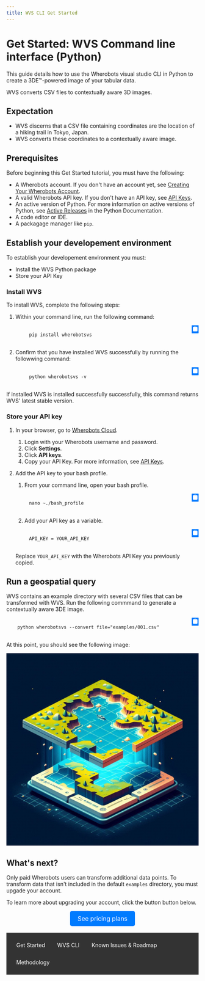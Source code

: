 ```yaml
---
title: WVS CLI Get Started
---
```


# Get Started: WVS Command line interface (Python)

This guide details how to use the Wherobots visual studio CLI in Python to create a 3DE:tm:-powered image of your tabular data.

WVS converts CSV files to contextually aware 3D images.

## Expectation

* WVS discerns that a CSV file containing coordinates are the location of a hiking trail in Tokyo, Japan.
* WVS converts these coordinates to a contextually aware image.

## Prerequisites

Before beginning this Get Started tutorial, you must have the following:

* A Wherobots account. If you don't have an account yet, see [Creating Your Wherobots Account](https://docs.wherobots.com/latest/get-started/create-account/).
* A valid Wherobots API key. If you don't have an API key, see [API Keys](https://docs.wherobots.com/latest/get-started/api-keys/).
* An active version of Python. For more information on active versions of Python, see [Active Releases](https://www.python.org/downloads/#Active-Python-Releasex) in the Python Documentation.
* A code editor or IDE.
* A packagage manager like `pip`.

## Establish your developement environment

To establish your developement environment you must:

* Install the WVS Python package
* Store your API Key

### Install WVS

To install WVS, complete the following steps:

1. Within your command line, run the following command:

    <div style="position: relative;">
      <pre><code id="code-sample">
        pip install wherobotsvs
      </code></pre>
      <button onclick="copyToClipboard()" style="position: absolute; top: 0; right: 0; padding: 1px 1px; background-color: #007bff; color: white; border: none; border-radius: 1px; cursor: pointer;">
        <svg xmlns="http://www.w3.org/2000/svg" width="16" height="16" fill="currentColor" class="bi bi-clipboard" viewBox="0 0 16 16">
          <path d="M10 1.5H6a.5.5 0 0 0-.5.5v1H4a2 2 0 0 0-2 2v8a2 2 0 0 0 2 2h8a2 2 0 0 0 2-2V5a2 2 0 0 0-2-2h-1.5v-1a.5.5 0 0 0-.5-.5zM6 2h4v1H6V2z"/>
          <path d="M4.5 3h7a1 1 0 0 1 1 1v8a1 1 0 0 1-1 1h-7a1 1 0 0 1-1-1V4a1 1 0 0 1 1-1z"/>
        </svg>
      </button>
    </div>
    
    <script>
      function copyToClipboard() {
        const code = document.getElementById('code-sample').innerText;
        navigator.clipboard.writeText(code).then(() => {
          alert('Code copied to clipboard!');
        }, (err) => {
          console.error('Failed to copy: ', err);
        });
      }
    </script>

2. Confirm that you have installed WVS successfully by running the followwing command:

    <div style="position: relative;">
      <pre><code id="code-sample">
        python wherobotsvs -v
      </code></pre>
      <button onclick="copyToClipboard()" style="position: absolute; top: 0; right: 0; padding: 1px 1px; background-color: #007bff; color: white; border: none; border-radius: 1px; cursor: pointer;">
        <svg xmlns="http://www.w3.org/2000/svg" width="16" height="16" fill="currentColor" class="bi bi-clipboard" viewBox="0 0 16 16">
          <path d="M10 1.5H6a.5.5 0 0 0-.5.5v1H4a2 2 0 0 0-2 2v8a2 2 0 0 0 2 2h8a2 2 0 0 0 2-2V5a2 2 0 0 0-2-2h-1.5v-1a.5.5 0 0 0-.5-.5zM6 2h4v1H6V2z"/>
          <path d="M4.5 3h7a1 1 0 0 1 1 1v8a1 1 0 0 1-1 1h-7a1 1 0 0 1-1-1V4a1 1 0 0 1 1-1z"/>
        </svg>
      </button>
    </div>

If installed WVS is installed successfully successfully, this command returns WVS' latest stable version.

### Store your API key

1. In your browser, go to [Wherobots Cloud](https://cloud.wherobots.com/).
   1. Login with your Wherobots username and password.
   2. Click **Settings**.
   3. Click **API keys**.
   4. Copy your API Key. For more information, see [API Keys](https://docs.wherobots.com/latest/get-started/api-keys/).

1. Add the API key to your bash profile.
   1. From your command line, open your bash profile.

    <div style="position: relative;">
      <pre><code id="code-sample">
        nano ~./bash_profile
      </code></pre>
      <button onclick="copyToClipboard()" style="position: absolute; top: 0; right: 0; padding: 1px 1px; background-color: #007bff; color: white; border: none; border-radius: 1px; cursor: pointer;">
        <svg xmlns="http://www.w3.org/2000/svg" width="16" height="16" fill="currentColor" class="bi bi-clipboard" viewBox="0 0 16 16">
          <path d="M10 1.5H6a.5.5 0 0 0-.5.5v1H4a2 2 0 0 0-2 2v8a2 2 0 0 0 2 2h8a2 2 0 0 0 2-2V5a2 2 0 0 0-2-2h-1.5v-1a.5.5 0 0 0-.5-.5zM6 2h4v1H6V2z"/>
          <path d="M4.5 3h7a1 1 0 0 1 1 1v8a1 1 0 0 1-1 1h-7a1 1 0 0 1-1-1V4a1 1 0 0 1 1-1z"/>
        </svg>
      </button>
    </div>
    
   2. Add your API key as a variable. 

    <div style="position: relative;">
      <pre><code id="code-sample">
        API_KEY = YOUR_API_KEY
      </code></pre>
      <button onclick="copyToClipboard()" style="position: absolute; top: 0; right: 0; padding: 1px 1px; background-color: #007bff; color: white; border: none; border-radius: 1px; cursor: pointer;">
        <svg xmlns="http://www.w3.org/2000/svg" width="16" height="16" fill="currentColor" class="bi bi-clipboard" viewBox="0 0 16 16">
          <path d="M10 1.5H6a.5.5 0 0 0-.5.5v1H4a2 2 0 0 0-2 2v8a2 2 0 0 0 2 2h8a2 2 0 0 0 2-2V5a2 2 0 0 0-2-2h-1.5v-1a.5.5 0 0 0-.5-.5zM6 2h4v1H6V2z"/>
          <path d="M4.5 3h7a1 1 0 0 1 1 1v8a1 1 0 0 1-1 1h-7a1 1 0 0 1-1-1V4a1 1 0 0 1 1-1z"/>
        </svg>
      </button>
    </div>

    Replace `YOUR_API_KEY` with the Wherobots API Key you previously copied.
    
## Run a geospatial query

WVS contains an example directory with several CSV files that can be transformed with WVS. Run the following commmand to generate a contextually aware 3DE image.

<div style="position: relative;">
  <pre><code id="code-sample">
    python wherobotsvs --convert file="examples/001.csv"
  </code></pre>
  <button onclick="copyToClipboard()" style="position: absolute; top: 0; right: 0; padding: 1px 1px; background-color: #007bff; color: white; border: none; border-radius: 1px; cursor: pointer;">
    <svg xmlns="http://www.w3.org/2000/svg" width="16" height="16" fill="currentColor" class="bi bi-clipboard" viewBox="0 0 16 16">
      <path d="M10 1.5H6a.5.5 0 0 0-.5.5v1H4a2 2 0 0 0-2 2v8a2 2 0 0 0 2 2h8a2 2 0 0 0 2-2V5a2 2 0 0 0-2-2h-1.5v-1a.5.5 0 0 0-.5-.5zM6 2h4v1H6V2z"/>
      <path d="M4.5 3h7a1 1 0 0 1 1 1v8a1 1 0 0 1-1 1h-7a1 1 0 0 1-1-1V4a1 1 0 0 1 1-1z"/>
    </svg>
  </button>
</div>

At this point, you should see the following image:

![2d_3de](/images/dimension.png)


## What's next?

Only paid Wherobots users can transform additional data points. To transform data that isn't included in the default `examples` directory, you must upgade your account.

To learn more about upgrading your account, click the button button below.

<div style="text-align: center;">
  <a href="https://wherobots.com/pricing/" class="button" style="display: inline-block; padding: 10px 20px; font-size: 16px; color: white; background-color: #007bff; border-radius: 5px; text-decoration: none; on-click: copyToClipboard;">See pricing plans</a>
</div>
<br>
<nav style="background-color: #333; padding: 10px;">
  <ul style="list-style-type: none; margin: 0; padding: 0; overflow: hidden;">
    <li style="float: left;"><a href="/" style="display: block; color: white; text-align: center; padding: 14px 16px; text-decoration: none; transition: background-color 0.3s;">Get Started</a></li>
    <li style="float: left;"><a href="https://kadolor.github.io/wvs/wvs_cli" style="display: block; color: white; text-align: center; padding: 14px 16px; text-decoration: none; transition: background-color 0.3s;">WVS CLI</a></li>
    <li style="float: left;"><a href="https://kadolor.github.io/wvs/roadmap" style="display: block; color: white; text-align: center; padding: 14px 16px; text-decoration: none; transition: background-color 0.3s;">Known Issues & Roadmap</a></li>
    <li style="float: left;"><a href="https://kadolor.github.io/wvs/methodology)" style="display: block; color: white; text-align: center; padding: 14px 16px; text-decoration: none; transition: background-color 0.3s;">Methodology</a></li>
  </ul>
</nav>
<div style="padding: 20px;">
</div>
<style>
  nav ul li a:hover {
    background-color: #575757;
  }
</style>
<div style="padding: 20px;">
</div>
